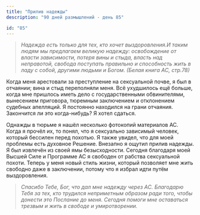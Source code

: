 ```yaml
---
title: "Прилив надежды"
description: "90 дней размышлений - день 85"

id: "85"
---
```


> _Надежда есть только для тех, кто хочет выздоровления.И таким людям мы
> предлагаем великую надежду: освобождение от власти зависимости, потеря вины
> и стыда, власть над неправотой, свобода поступать правильно и способность
> жить в ладу с собой, другими людьми и Богом_. _(Белая книга АС, стр.78)_

Когда меня арестовали за преступление на сексуальной почве, я был в отчаянии;
вина и стыд переполняли меня. Всё ухудшилось ещё больше, когда мне пришлось
иметь дело с государственными обвинителями, вынесением приговора, тюремным
заключением и отклонением судебных апелляций. Я постоянно находился на грани
отчаяния. Закончится ли это когда-нибудь? Я хотел сдаться.

Однажды в тюрьме я нашёл несколько фотокопий материалов АС. Когда я прочёл их,
то понял, что я сексуально зависимый человек, который бессилен перед похотью.
Я также увидел, что для моей проблемы есть духовное Решение. Внезапно я ощутил
прилив надежды. Я был извлечён из своей ямы безысходности. Сегодня благодаря
моей Высшей Силе и Программе АС я свободен от рабства сексуальной похоти.
Теперь у меня новый стиль жизни, который позволяет мне жить свободно даже в
заключении, потому что я избрал идти путём выздоровления.

> _Спасибо Тебе, Бог, что дал мне надежду через АС. Благодарю Тебя за тех, кто
> трудился неприметным образом ради того, чтобы донести это Послание до меня.
> Сегодня помоги мне оставаться трезвым и жить в свободе и умиротворении._
